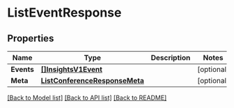 # ListEventResponse

## Properties

Name | Type | Description | Notes
------------ | ------------- | ------------- | -------------
**Events** | [**[]InsightsV1Event**](InsightsV1Event.md) |  |[optional] 
**Meta** | [**ListConferenceResponseMeta**](ListConferenceResponseMeta.md) |  |[optional] 

[[Back to Model list]](../README.md#documentation-for-models) [[Back to API list]](../README.md#documentation-for-api-endpoints) [[Back to README]](../README.md)


